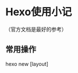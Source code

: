 # Hexo使用小记

（官方文档是最好的参考）

## 常用操作

hexo new [layout] <title> 创建一篇新的文章

layout默认值有post/page/draft

hexo generate生成静态文件

hexo server 启动服务器

### 布署

hexo clean

hexo deploy

## 其他

### 文章摘要

```yaml
This is extract
<!-- more -->
This is main content
```

### 不能显示markdown中的图片的问题

在markdown中插入图片要能在网站上正常显示：

首先在_config.yml中设置post-asset-enable为true，s这样，新建文章的时候会同时建立一个同名文件夹，将图片放进文件夹中，并且使用标签插件对图片进行引用

{% asset_img example.jpg [title] %}

官方文档中对这一点也有进行说明

### 不能显示数学公式的问题

搜了网上找到了解决方案

首先修改渲染引擎

```shell
npm uninstall hexo-renderer-marked --save
npm install hexo-renderer-kramed --save
```

接下来对第11行的escape和第20行的em值进行修改

```javascript
//escape: /^\\([\\`*{}\[\]()#$+\-.!_>])/,
  escape: /^\\([`*\[\]()#$+\-.!_>])/,
      
//em: /^\b_((?:__|[\s\S])+?)_\b|^\*((?:\*\*|[\s\S])+?)\*(?!\*)/,
  em: /^\*((?:\*\*|[\s\S])+?)\*(?!\*)/,
```

在所使用的主题中开启mathjax，enable的false改成true

```yaml
mathjax:
  enable: true
  per_page: false
  cdn: //cdn.bootcss.com/mathjax/2.7.1/latest.js?config=TeX-AMS-MML_HTMLorMML
```

在文章的Front Matter中加上一条mathjax

```yaml
---
title:
tag:
date:
mathjax: true
```

 即可

